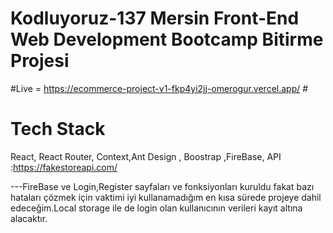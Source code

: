 # Kodluyoruz-137 Mersin Front-End Web Development Bootcamp Bitirme Projesi

#Live =  https://ecommerce-project-v1-fkp4yi2jj-omerogur.vercel.app/ #

# Tech Stack # 
React, React Router, Context,Ant Design , Boostrap ,FireBase, API :https://fakestoreapi.com/

 
---FireBase ve Login,Register sayfaları ve fonksiyonları kuruldu fakat bazı hataları çözmek için vaktimi iyi kullanamadığım en kısa sürede projeye dahil edeceğim.Local storage ile de login olan kullanıcının verileri kayıt altına alacaktır.

